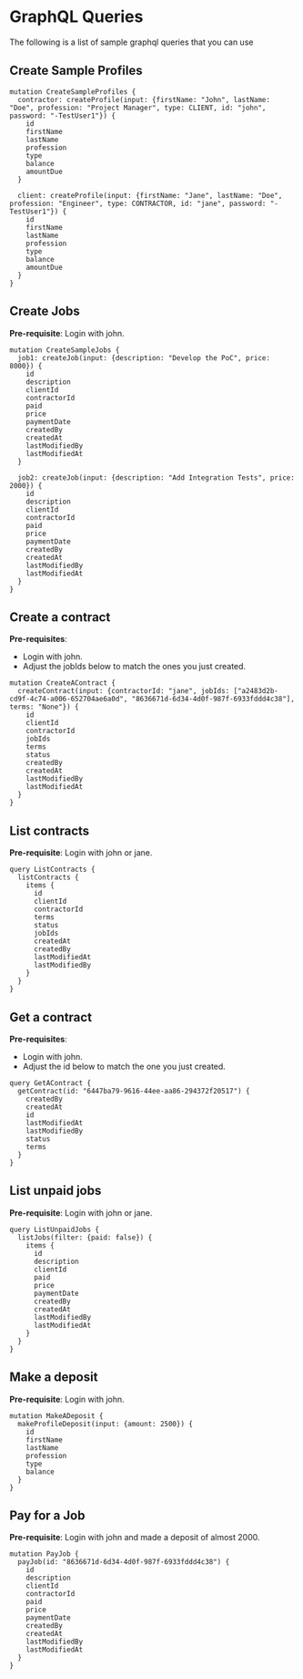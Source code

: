 # GraphQL Queries

The following is a list of sample graphql queries that you can use

## Create Sample Profiles
```
mutation CreateSampleProfiles {
  contractor: createProfile(input: {firstName: "John", lastName: "Doe", profession: "Project Manager", type: CLIENT, id: "john", password: "-TestUser1"}) {
    id
    firstName
    lastName
    profession
    type
    balance
    amountDue
  }

  client: createProfile(input: {firstName: "Jane", lastName: "Doe", profession: "Engineer", type: CONTRACTOR, id: "jane", password: "-TestUser1"}) {
    id
    firstName
    lastName
    profession
    type
    balance
    amountDue
  }
}
```

## Create Jobs
**Pre-requisite**: Login with john.
```
mutation CreateSampleJobs {
  job1: createJob(input: {description: "Develop the PoC", price: 8000}) {
    id
    description
    clientId
    contractorId
    paid
    price
    paymentDate
    createdBy
    createdAt
    lastModifiedBy
    lastModifiedAt
  }

  job2: createJob(input: {description: "Add Integration Tests", price: 2000}) {
    id
    description
    clientId
    contractorId
    paid
    price
    paymentDate
    createdBy
    createdAt
    lastModifiedBy
    lastModifiedAt
  }
}
```

## Create a contract
**Pre-requisites**:
* Login with john.
* Adjust the jobIds below to match the ones you just created.
```
mutation CreateAContract {
  createContract(input: {contractorId: "jane", jobIds: ["a2483d2b-cd9f-4c74-a006-652704ae6a0d", "8636671d-6d34-4d0f-987f-6933fddd4c38"], terms: "None"}) {
    id
    clientId
    contractorId
    jobIds
    terms
    status
    createdBy
    createdAt
    lastModifiedBy
    lastModifiedAt
  }
}
```

## List contracts
**Pre-requisite**: Login with john or jane.
```
query ListContracts {
  listContracts {
    items {
      id
      clientId
      contractorId
      terms
      status
      jobIds
      createdAt
      createdBy
      lastModifiedAt
      lastModifiedBy
    }
  }
}
```

## Get a contract
**Pre-requisites**:
* Login with john.
* Adjust the id below to match the one you just created.
```
query GetAContract {
  getContract(id: "6447ba79-9616-44ee-aa86-294372f20517") {
    createdBy
    createdAt
    id
    lastModifiedAt
    lastModifiedBy
    status
    terms
  }
}
```

## List unpaid jobs
**Pre-requisite**: Login with john or jane.
```
query ListUnpaidJobs {
  listJobs(filter: {paid: false}) {
    items {
      id
      description
      clientId
      paid
      price
      paymentDate
      createdBy
      createdAt
      lastModifiedBy
      lastModifiedAt
    }
  }
}
```

## Make a deposit
**Pre-requisite**: Login with john.
```
mutation MakeADeposit {
  makeProfileDeposit(input: {amount: 2500}) {
    id
    firstName
    lastName
    profession
    type
    balance
  }
}
```

## Pay for a Job
**Pre-requisite**: Login with john and made a deposit of almost 2000.
```
mutation PayJob {
  payJob(id: "8636671d-6d34-4d0f-987f-6933fddd4c38") {
    id
    description
    clientId
    contractorId
    paid
    price
    paymentDate
    createdBy
    createdAt
    lastModifiedBy
    lastModifiedAt
  }
}
```